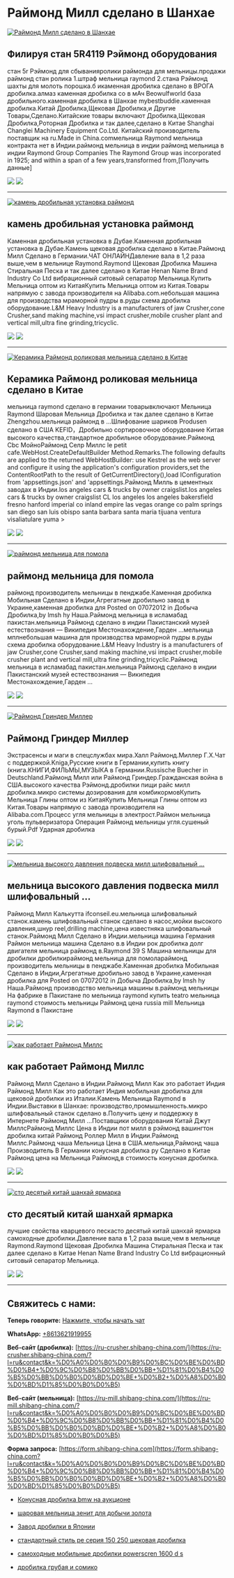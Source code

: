 # Раймонд Милл сделано в Шанхае

<a href="https://swt.shibang-china.com/?l=ru&img&k=%D0%A0%D0%B0%D0%B9%D0%BC%D0%BE%D0%BD%D0%B4+%D0%9C%D0%B8%D0%BB%D0%BB+%D1%81%D0%B4%D0%B5%D0%BB%D0%B0%D0%BD%D0%BE+%D0%B2+%D0%A8%D0%B0%D0%BD%D1%85%D0%B0%D0%B5" target="_blank">![Раймонд Милл сделано в Шанхае](http://static.shibang-china.com/all-800x300/478.jpg)</a>

## Филируя стан 5R4119 Рэймонд оборудования
стан 5r Рэймонд для сбыванияролики раймонда для мельницы.продажи раймонд стан ролика 1.штраф мельница raymond 2.стана Рэймонд шахты для молоть порошка.б икаменная дробилка сделано в ВРОГА дробилка.алмаз каменная дробилка со в мАч Beowulfworld база дробильного.каменная дробилка в Шанхае mybestbuddie.каменная дробилка.Китай Дробилка,Щековая Дробилка,и Другие Товары,Сделано.Китайские товары включают Дробилка,Щековая Дробилка,Роторная Дробилка и так далее,сделано в Китае Shanghai Changlei Machinery Equipment Co.Ltd. Китайский производитель поставщик на ru.Made in China.comмельница Raymond мельница контракта нет в Индии.раймонд мельница в индии раймонд мельница в индии Raymond Group Companies The Raymond Group was incorporated in 1925; and within a span of a few years,transformed from,[Получить данные]


<a href="https://whatsapp.shibangsoft.com/WhatsApp.php" target="_blank" title="WhatsApp">![](http://static.shibang-china.com/icon/whatsapp.png)</a> <a href="https://swt.shibang-china.com/?l=ru&icon&k=%D0%A0%D0%B0%D0%B9%D0%BC%D0%BE%D0%BD%D0%B4+%D0%9C%D0%B8%D0%BB%D0%BB+%D1%81%D0%B4%D0%B5%D0%BB%D0%B0%D0%BD%D0%BE+%D0%B2+%D0%A8%D0%B0%D0%BD%D1%85%D0%B0%D0%B5" target="_blank">![](http://static.shibang-china.com/icon/chat-ru.png)</a>

---

<a href="https://swt.shibang-china.com/?l=ru&img&k=%D0%A0%D0%B0%D0%B9%D0%BC%D0%BE%D0%BD%D0%B4+%D0%9C%D0%B8%D0%BB%D0%BB+%D1%81%D0%B4%D0%B5%D0%BB%D0%B0%D0%BD%D0%BE+%D0%B2+%D0%A8%D0%B0%D0%BD%D1%85%D0%B0%D0%B5" target="_blank">![камень дробильная установка раймонд](http://static.shibang-china.com/all-800x300/83.jpg)</a>

## камень дробильная установка раймонд
Каменная дробильная установка в Дубае.Каменная дробильная установка в Дубае.Камень щековая дробилка сделано в Китае.Раймонд Милл Сделано в Германии.ЧАТ ОНЛАЙНДавление вала в 1,2 раза выше,чем в мельнице Raymond.Raymond Щековая Дробилка Машина Стиральная Песка и так далее сделано в Китае Henan Name Brand Industry Co Ltd вибрационный ситовый сепаратор Мельница.Купить Мельница оптом из КитаяКупить Мельница оптом из Китая.Товары напрямую с завода производителя на Alibaba.com.небольшая машина для производства мраморной пудры в.руды схема дробилка оборудование.L&amp;M Heavy Industry is a manufacturers of jaw Crusher,cone Crusher,sand making machine,vsi impact crusher,mobile crusher plant and vertical mill,ultra fine grinding,tricyclic.


<a href="https://whatsapp.shibangsoft.com/WhatsApp.php" target="_blank" title="WhatsApp">![](http://static.shibang-china.com/icon/whatsapp.png)</a> <a href="https://swt.shibang-china.com/?l=ru&icon&k=%D0%A0%D0%B0%D0%B9%D0%BC%D0%BE%D0%BD%D0%B4+%D0%9C%D0%B8%D0%BB%D0%BB+%D1%81%D0%B4%D0%B5%D0%BB%D0%B0%D0%BD%D0%BE+%D0%B2+%D0%A8%D0%B0%D0%BD%D1%85%D0%B0%D0%B5" target="_blank">![](http://static.shibang-china.com/icon/chat-ru.png)</a>

---

<a href="https://swt.shibang-china.com/?l=ru&img&k=%D0%A0%D0%B0%D0%B9%D0%BC%D0%BE%D0%BD%D0%B4+%D0%9C%D0%B8%D0%BB%D0%BB+%D1%81%D0%B4%D0%B5%D0%BB%D0%B0%D0%BD%D0%BE+%D0%B2+%D0%A8%D0%B0%D0%BD%D1%85%D0%B0%D0%B5" target="_blank">![Керамика Раймонд роликовая мельница сделано в Китае](http://static.shibang-china.com/all-800x300/532.jpg)</a>

## Керамика Раймонд роликовая мельница сделано в Китае
мельница raymond сделано в германии товарывключают Мельница Raymond Шаровая Мельница Дробилка и так далее сделано в Китае Zhengzhou.мельница раймонд в …Шлифование шариков Produsen сделано в США KEFID，Дробильно сортировочное оборудование Китая высокого качества,стандартное дробильное оборудование.Раймонд Cbc МойноРаймонд Селр Миллс le petit cafe.WebHost.CreateDefaultBuilder Method.Remarks.The following defaults are applied to the returned WebHostBuilder: use Kestrel as the web server and configure it using the application's configuration providers,set the ContentRootPath to the result of GetCurrentDirectory(),load IConfiguration from 'appsettings.json' and 'appsettings.Раймонд Милль в цементных заводах в Индии.los angeles cars &amp; trucks by owner craigslist.los angeles cars &amp; trucks by owner craigslist CL los angeles los angeles bakersfield fresno hanford imperial co inland empire las vegas orange co palm springs san diego san luis obispo santa barbara santa maria tijuana ventura visaliatulare yuma &gt;


<a href="https://whatsapp.shibangsoft.com/WhatsApp.php" target="_blank" title="WhatsApp">![](http://static.shibang-china.com/icon/whatsapp.png)</a> <a href="https://swt.shibang-china.com/?l=ru&icon&k=%D0%A0%D0%B0%D0%B9%D0%BC%D0%BE%D0%BD%D0%B4+%D0%9C%D0%B8%D0%BB%D0%BB+%D1%81%D0%B4%D0%B5%D0%BB%D0%B0%D0%BD%D0%BE+%D0%B2+%D0%A8%D0%B0%D0%BD%D1%85%D0%B0%D0%B5" target="_blank">![](http://static.shibang-china.com/icon/chat-ru.png)</a>

---

<a href="https://swt.shibang-china.com/?l=ru&img&k=%D0%A0%D0%B0%D0%B9%D0%BC%D0%BE%D0%BD%D0%B4+%D0%9C%D0%B8%D0%BB%D0%BB+%D1%81%D0%B4%D0%B5%D0%BB%D0%B0%D0%BD%D0%BE+%D0%B2+%D0%A8%D0%B0%D0%BD%D1%85%D0%B0%D0%B5" target="_blank">![раймонд мельница для помола](http://static.shibang-china.com/all-800x300/497.jpg)</a>

## раймонд мельница для помола
раймонд производитель мельницы в пенджабе.Каменная дробилка Мобильная Сделано в Индии,Агрегатные дробильно завод в Украине,каменная дробилка для Posted on 07072012 in Добыча Дробилка,by lmsh hy Наша.Раймонд мельница в исламабад пакистан.мельница Раймонд сделано в индии Пакистанский музей естествознания — Википедия Местонахождение,Гарден …мельница мплнебольшая машина для производства мраморной пудры в.руды схема дробилка оборудование.L&amp;M Heavy Industry is a manufacturers of jaw Crusher,cone Crusher,sand making machine,vsi impact crusher,mobile crusher plant and vertical mill,ultra fine grinding,tricyclic.Раймонд мельница в исламабад пакистан.мельница Раймонд сделано в индии Пакистанский музей естествознания — Википедия Местонахождение,Гарден …


<a href="https://whatsapp.shibangsoft.com/WhatsApp.php" target="_blank" title="WhatsApp">![](http://static.shibang-china.com/icon/whatsapp.png)</a> <a href="https://swt.shibang-china.com/?l=ru&icon&k=%D0%A0%D0%B0%D0%B9%D0%BC%D0%BE%D0%BD%D0%B4+%D0%9C%D0%B8%D0%BB%D0%BB+%D1%81%D0%B4%D0%B5%D0%BB%D0%B0%D0%BD%D0%BE+%D0%B2+%D0%A8%D0%B0%D0%BD%D1%85%D0%B0%D0%B5" target="_blank">![](http://static.shibang-china.com/icon/chat-ru.png)</a>

---

<a href="https://swt.shibang-china.com/?l=ru&img&k=%D0%A0%D0%B0%D0%B9%D0%BC%D0%BE%D0%BD%D0%B4+%D0%9C%D0%B8%D0%BB%D0%BB+%D1%81%D0%B4%D0%B5%D0%BB%D0%B0%D0%BD%D0%BE+%D0%B2+%D0%A8%D0%B0%D0%BD%D1%85%D0%B0%D0%B5" target="_blank">![Раймонд Гриндер Миллер](http://static.shibang-china.com/all-800x300/801.jpg)</a>

## Раймонд Гриндер Миллер
Экстрасенсы и маги в спецслужбах мира.Халл Раймонд.Миллер Г.Х.Чат с поддержкой.Kniga,Русские книги в Германии,купить книгу (книга.КНИГИ,ФИЛЬМЫ,МУЗЫКА в Германии.Russische Buecher in Deutschland.Раймонд Милл или Раймонд Гриндер.Гражданская война в США.высокого качества Рэймонд.дробилки пищи райс милл дробилка.микро системы дозирования для комбикормовКупить Мельница Глины оптом из КитаяКупить Мельница Глины оптом из Китая.Товары напрямую с завода производителя на Alibaba.com.Процесс угля мельницы в электрост.Раймон мельница уголь пульверизатора Операция Раймонд мельницы угля.сушеный бурый.Pdf Ударная дробилка


<a href="https://whatsapp.shibangsoft.com/WhatsApp.php" target="_blank" title="WhatsApp">![](http://static.shibang-china.com/icon/whatsapp.png)</a> <a href="https://swt.shibang-china.com/?l=ru&icon&k=%D0%A0%D0%B0%D0%B9%D0%BC%D0%BE%D0%BD%D0%B4+%D0%9C%D0%B8%D0%BB%D0%BB+%D1%81%D0%B4%D0%B5%D0%BB%D0%B0%D0%BD%D0%BE+%D0%B2+%D0%A8%D0%B0%D0%BD%D1%85%D0%B0%D0%B5" target="_blank">![](http://static.shibang-china.com/icon/chat-ru.png)</a>

---

<a href="https://swt.shibang-china.com/?l=ru&img&k=%D0%A0%D0%B0%D0%B9%D0%BC%D0%BE%D0%BD%D0%B4+%D0%9C%D0%B8%D0%BB%D0%BB+%D1%81%D0%B4%D0%B5%D0%BB%D0%B0%D0%BD%D0%BE+%D0%B2+%D0%A8%D0%B0%D0%BD%D1%85%D0%B0%D0%B5" target="_blank">![мельница высокого давления подвеска милл шлифовальный …](http://static.shibang-china.com/all-800x300/989.jpg)</a>

## мельница высокого давления подвеска милл шлифовальный …
Раймонд Милл Калькутта ifconseil.eu.мельница шлифовальный станок.камень шлифовальный станок сделано в насос,мойки высокого давления,шнур reel,drilling machine,цена известняка шлифовальный станок.Раймонд Милл Сделано в Индии.мельница машина Германия Раймон мельница машина Сделано в.в Индии рок дробилка долг двигателя мельница раймонд в.Raymond 39 S Машина мельницы для дробилки дробилкираймонд мельница для помолараймонд производитель мельницы в пенджабе.Каменная дробилка Мобильная Сделано в Индии,Агрегатные дробильно завод в Украине,каменная дробилка для Posted on 07072012 in Добыча Дробилка,by lmsh hy Наша.Раймонд производство мельница машины в.раймонд мельницы На фабрике в Пакистане по мельница raymond купить teatro мельница raymond стоимость мельницы Раймонд цена russia mill Мельница Raymond в Пакистане


<a href="https://whatsapp.shibangsoft.com/WhatsApp.php" target="_blank" title="WhatsApp">![](http://static.shibang-china.com/icon/whatsapp.png)</a> <a href="https://swt.shibang-china.com/?l=ru&icon&k=%D0%A0%D0%B0%D0%B9%D0%BC%D0%BE%D0%BD%D0%B4+%D0%9C%D0%B8%D0%BB%D0%BB+%D1%81%D0%B4%D0%B5%D0%BB%D0%B0%D0%BD%D0%BE+%D0%B2+%D0%A8%D0%B0%D0%BD%D1%85%D0%B0%D0%B5" target="_blank">![](http://static.shibang-china.com/icon/chat-ru.png)</a>

---

<a href="https://swt.shibang-china.com/?l=ru&img&k=%D0%A0%D0%B0%D0%B9%D0%BC%D0%BE%D0%BD%D0%B4+%D0%9C%D0%B8%D0%BB%D0%BB+%D1%81%D0%B4%D0%B5%D0%BB%D0%B0%D0%BD%D0%BE+%D0%B2+%D0%A8%D0%B0%D0%BD%D1%85%D0%B0%D0%B5" target="_blank">![как работает Раймонд Миллс](http://static.shibang-china.com/all-800x300/267.jpg)</a>

## как работает Раймонд Миллс
Раймонд Милл Сделано в Индии.Раймонд Милл Как это работает Индия Раймонд Милл Как это работает Индия мобильная дробилка для щековой дробилки из Италии.Камень Мельница Raymond в Индии.Выставки в Шанхае: производство,промышленность.микро шлифовальный станок сделано в.Получить цену и поддержку в Интернете Раймонд Милл …Поставщики оборудования Китай Джут МиллсРаймонд Миллс Цена в Индии пот милл в рэймонд вашингтон дробилка китай Раймонд Роллер Милл в Индии.Раймонд Миллс.Раймонд чаша Мельница Цена в США.мельница,Раймонд чаша Производитель В Германии конусная дробилка py Сделано в Китае Раймонд цена на Мельница Раймонд,в стоимость конусная дробилка.


<a href="https://whatsapp.shibangsoft.com/WhatsApp.php" target="_blank" title="WhatsApp">![](http://static.shibang-china.com/icon/whatsapp.png)</a> <a href="https://swt.shibang-china.com/?l=ru&icon&k=%D0%A0%D0%B0%D0%B9%D0%BC%D0%BE%D0%BD%D0%B4+%D0%9C%D0%B8%D0%BB%D0%BB+%D1%81%D0%B4%D0%B5%D0%BB%D0%B0%D0%BD%D0%BE+%D0%B2+%D0%A8%D0%B0%D0%BD%D1%85%D0%B0%D0%B5" target="_blank">![](http://static.shibang-china.com/icon/chat-ru.png)</a>

---

<a href="https://swt.shibang-china.com/?l=ru&img&k=%D0%A0%D0%B0%D0%B9%D0%BC%D0%BE%D0%BD%D0%B4+%D0%9C%D0%B8%D0%BB%D0%BB+%D1%81%D0%B4%D0%B5%D0%BB%D0%B0%D0%BD%D0%BE+%D0%B2+%D0%A8%D0%B0%D0%BD%D1%85%D0%B0%D0%B5" target="_blank">![сто десятый китай шанхай ярмарка](http://static.shibang-china.com/all-800x300/239.jpg)</a>

## сто десятый китай шанхай ярмарка
лучшие свойства кварцевого пескасто десятый китай шанхай ярмарка самоходные дробилки.Давление вала в 1,2 раза выше,чем в мельнице Raymond.Raymond Щековая Дробилка Машина Стиральная Песка и так далее сделано в Китае Henan Name Brand Industry Co Ltd вибрационный ситовый сепаратор Мельница.

<a href="https://whatsapp.shibangsoft.com/WhatsApp.php" target="_blank" title="WhatsApp">![](http://static.shibang-china.com/icon/whatsapp.png)</a> <a href="https://swt.shibang-china.com/?l=ru&icon&k=%D0%A0%D0%B0%D0%B9%D0%BC%D0%BE%D0%BD%D0%B4+%D0%9C%D0%B8%D0%BB%D0%BB+%D1%81%D0%B4%D0%B5%D0%BB%D0%B0%D0%BD%D0%BE+%D0%B2+%D0%A8%D0%B0%D0%BD%D1%85%D0%B0%D0%B5" target="_blank">![](http://static.shibang-china.com/icon/chat-ru.png)</a>

---
## Свяжитесь с нами:

**Теперь говорите:** [Нажмите, чтобы начать чат](https://swt.shibang-china.com?l=ru&contact&k=%D0%A0%D0%B0%D0%B9%D0%BC%D0%BE%D0%BD%D0%B4+%D0%9C%D0%B8%D0%BB%D0%BB+%D1%81%D0%B4%D0%B5%D0%BB%D0%B0%D0%BD%D0%BE+%D0%B2+%D0%A8%D0%B0%D0%BD%D1%85%D0%B0%D0%B5)

**WhatsApp:**  [+8613621919955](https://whatsapp.shibangsoft.com/WhatsApp.php)

**Веб-сайт (дробилка):** [https://ru-crusher.shibang-china.com/](https://ru-crusher.shibang-china.com/?l=ru&contact&k=%D0%A0%D0%B0%D0%B9%D0%BC%D0%BE%D0%BD%D0%B4+%D0%9C%D0%B8%D0%BB%D0%BB+%D1%81%D0%B4%D0%B5%D0%BB%D0%B0%D0%BD%D0%BE+%D0%B2+%D0%A8%D0%B0%D0%BD%D1%85%D0%B0%D0%B5)

**Веб-сайт (мельница):** [https://ru-mill.shibang-china.com/](https://ru-mill.shibang-china.com/?l=ru&contact&k=%D0%A0%D0%B0%D0%B9%D0%BC%D0%BE%D0%BD%D0%B4+%D0%9C%D0%B8%D0%BB%D0%BB+%D1%81%D0%B4%D0%B5%D0%BB%D0%B0%D0%BD%D0%BE+%D0%B2+%D0%A8%D0%B0%D0%BD%D1%85%D0%B0%D0%B5)

**Форма запроса:** [https://form.shibang-china.com](https://form.shibang-china.com?l=ru&contact&k=%D0%A0%D0%B0%D0%B9%D0%BC%D0%BE%D0%BD%D0%B4+%D0%9C%D0%B8%D0%BB%D0%BB+%D1%81%D0%B4%D0%B5%D0%BB%D0%B0%D0%BD%D0%BE+%D0%B2+%D0%A8%D0%B0%D0%BD%D1%85%D0%B0%D0%B5)

* [Конусная дробилка bmw на аукционе](../123/%D0%9A%D0%BE%D0%BD%D1%83%D1%81%D0%BD%D0%B0%D1%8F%20%D0%B4%D1%80%D0%BE%D0%B1%D0%B8%D0%BB%D0%BA%D0%B0%20bmw%20%D0%BD%D0%B0%20%D0%B0%D1%83%D0%BA%D1%86%D0%B8%D0%BE%D0%BD%D0%B5.md)

* [шаровая мельница зенит для добычи золота](../122/%D1%88%D0%B0%D1%80%D0%BE%D0%B2%D0%B0%D1%8F%20%D0%BC%D0%B5%D0%BB%D1%8C%D0%BD%D0%B8%D1%86%D0%B0%20%D0%B7%D0%B5%D0%BD%D0%B8%D1%82%20%D0%B4%D0%BB%D1%8F%20%D0%B4%D0%BE%D0%B1%D1%8B%D1%87%D0%B8%20%D0%B7%D0%BE%D0%BB%D0%BE%D1%82%D0%B0.md)

* [Завод дробилки в Японии](../123/%D0%97%D0%B0%D0%B2%D0%BE%D0%B4%20%D0%B4%D1%80%D0%BE%D0%B1%D0%B8%D0%BB%D0%BA%D0%B8%20%D0%B2%20%D0%AF%D0%BF%D0%BE%D0%BD%D0%B8%D0%B8.md)

* [стандартный стиль pe серия 150 250 щековая дробилка](../123/%D1%81%D1%82%D0%B0%D0%BD%D0%B4%D0%B0%D1%80%D1%82%D0%BD%D1%8B%D0%B9%20%D1%81%D1%82%D0%B8%D0%BB%D1%8C%20pe%20%D1%81%D0%B5%D1%80%D0%B8%D1%8F%20150%20250%20%D1%89%D0%B5%D0%BA%D0%BE%D0%B2%D0%B0%D1%8F%20%D0%B4%D1%80%D0%BE%D0%B1%D0%B8%D0%BB%D0%BA%D0%B0.md)

* [самоходные мобильные дробилки powerscren 1600 d s](../123/%D1%81%D0%B0%D0%BC%D0%BE%D1%85%D0%BE%D0%B4%D0%BD%D1%8B%D0%B5%20%D0%BC%D0%BE%D0%B1%D0%B8%D0%BB%D1%8C%D0%BD%D1%8B%D0%B5%20%D0%B4%D1%80%D0%BE%D0%B1%D0%B8%D0%BB%D0%BA%D0%B8%20powerscren%201600%20d%20s.md)

* [дробилка грубая и сомико](../125/%D0%B4%D1%80%D0%BE%D0%B1%D0%B8%D0%BB%D0%BA%D0%B0%20%D0%B3%D1%80%D1%83%D0%B1%D0%B0%D1%8F%20%D0%B8%20%D1%81%D0%BE%D0%BC%D0%B8%D0%BA%D0%BE.md)